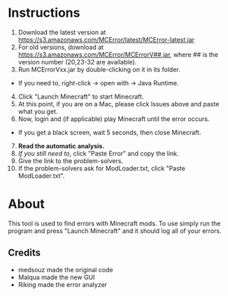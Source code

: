 # Instructions
1. Download the latest version at https://s3.amazonaws.com/MCError/latest/MCError-latest.jar
2. For old versions, download at https://s3.amazonaws.com/MCError/MCErrorV##.jar, where ## is the version number (20,23-32 are available).
3. Run MCErrorVxx.jar by double-clicking on it in its folder.
 * If you need to, right-click -> open with -> Java Runtime.
4. Click "Launch Minecraft" to start Minecraft.
5. At this point, if you are on a Mac, please click Issues above and paste what you get.
6. Now, login and (if applicable) play Minecraft until the error occurs.
 * If you get a black screen, wait 5 seconds, then close Minecraft.
7. **Read the automatic analysis.**
8. _If you still need to_, click "Paste Error" and copy the link.
9. Give the link to the problem-solvers.
10. If the problem-solvers ask for ModLoader.txt, click "Paste ModLoader.txt".


# About
This tool is used to find errors with Minecraft mods.
To use simply run the program and press "Launch Minecraft" and it should log all of your errors.

## Credits
* medsouz made the original code
* Malqua made the new GUI
* Riking made the error analyzer
